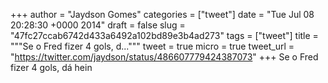 
+++
author = "Jaydson Gomes"
categories = ["tweet"]
date = "Tue Jul 08 20:28:30 +0000 2014"
draft = false
slug = "47fc27ccab6742d433a6492a102bd89e3b4ad273"
tags = ["tweet"]
title = """Se o Fred fizer 4 gols, d..."""
tweet = true
micro = true
tweet_url = "https://twitter.com/jaydson/status/486607779424387073"
+++
Se o Fred fizer 4 gols, dá hein
